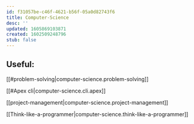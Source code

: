 ```yaml
---
id: f31057be-c46f-4621-b56f-05a0d82743f6
title: Computer-Science
desc: ''
updated: 1605869103871
created: 1602509248796
stub: false
---
```


## Useful:
[[#problem-solving|computer-science.problem-solving]]

[[#Apex cli|computer-science.cli.apex]]

[[project-management|computer-science.project-management]]

[[Think-like-a-programmer|computer-science.think-like-a-programmer]]